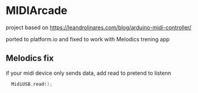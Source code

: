 # MIDIArcade

project based on https://leandrolinares.com/blog/arduino-midi-controller/

ported to platform.io and fixed to work with Melodics trening app

## Melodics fix

if your midi device only sends data, add read to pretend to listenn
```c
  MidiUSB.read();
```
